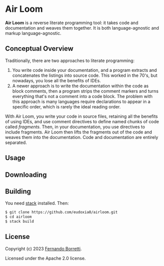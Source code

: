 # Air Loom

**Air Loom** is a reverse literate programming tool: it takes code and documentation and weaves them together. It is both language-agnostic and markup language-agnostic.

## Conceptual Overview

Traditionally, there are two approaches to literate programming:

1. You write code inside your documentation, and a program extracts and concatenates the listings into source code. This worked in the 70's, but nowadays, you lose all the benefits of IDEs.
2. A newer approach is to write the documentation within the code as block comments, then a program strips the comment markers and turns everything that's not a comment into a code block. The problem with this approach is many languages require declarations to appear in a specific order, which is rarely the ideal reading order.

With Air Loom, you write your code in source files, retaining all the benefits of using IDEs, and use comment directives to define named chunks of code called _fragments_. Then, in your documentation, you use directives to include fragments. Air Loom then lifts the fragments out of the code and weaves them into the documentation. Code and documentation are entirely separated.

## Usage

## Downloading

## Building

You need [stack][stack] installed. Then:

[stack]: https://docs.haskellstack.org/en/stable/

```bash
$ git clone https://github.com/eudoxia0/airloom.git
$ cd airloom
$ stack build
```

## License

Copyright (c) 2023 [Fernando Borretti](https://borretti.me/).

Licensed under the Apache 2.0 license.